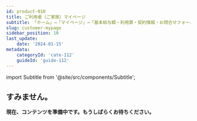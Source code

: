 ```yaml
---
id: product-010
title: ご利用者（ご家族）マイページ
subtitle: 「ホーム」→「マイページ」→「基本給与額・利用票・契約情報・お問合せフォーム」
slug: customer-mypage
sidebar_position: 10
last_update: 
    date: '2024-01-15'
metadata: 
    categoryId: 'cate-112'
    guideId: 'guide-112'
---
```


import Subtitle from '@site/src/components/Subtitle';

<Subtitle text={frontMatter.subtitle} />

## すみません。

**現在、コンテンツを準備中です。もうしばらくお待ちください。**